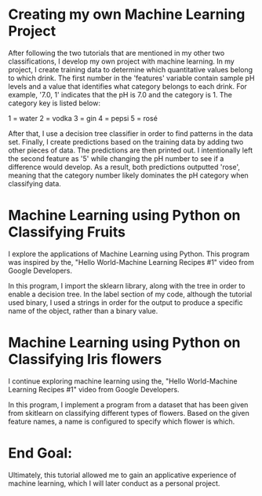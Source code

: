 
# Creating my own Machine Learning Project

After following the two tutorials that are mentioned in my other two classifications, I develop my own project with machine learning. In my project, I create training data to determine which quantitative values belong to which drink. The first number in the 'features' variable contain sample pH levels and a value that identifies what category belongs to each drink. For example, '7.0, 1' indicates that the pH is 7.0 and the category is 1. The category key is listed below:

1 = water
2 = vodka
3 = gin
4 = pepsi
5 = rosé

After that, I use a decision tree classifier in order to find patterns in the data set. Finally, I create predictions based on the training data by adding two other pieces of data. The predictions are then printed out. I intentionally left the second feature as '5' while changing the pH number to see if a difference would develop. As a result, both predictions outputted 'rose', meaning that the category number likely dominates the pH category when classifying data.



# Machine Learning using Python on Classifying Fruits

I explore the applications of Machine Learning using Python. This program was inspired by the, "Hello World-Machine Learning Recipes #1" video from Google Developers.

In this program, I import the sklearn library, along with the tree in order to enable a decision tree. In the label section of my code, although the tutorial used binary, I used a strings in order for the output to produce a specific name of the object, rather than a binary value.

# Machine Learning using Python on Classifying Iris flowers

I continue exploring machine learning using the, "Hello World-Machine Learning Recipes #1" video from Google Developers.

In this program, I implement a program from a dataset that has been given from skitlearn on classifying different types of flowers. Based on the given feature names, a name is configured to specify which flower is which. 

# End Goal:
Ultimately, this tutorial allowed me to gain an applicative experience of machine learning, which I will later conduct as a personal project. 
